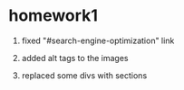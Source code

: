 # homework1

1. fixed "#search-engine-optimization" link

2. added alt tags to the images

3. replaced some divs with sections
